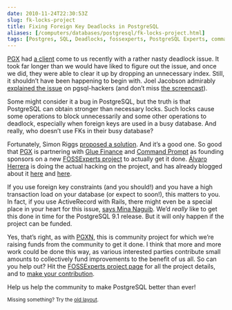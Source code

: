 ```yaml
--- 
date: 2010-11-24T22:30:53Z
slug: fk-locks-project
title: Fixing Foreign Key Deadlocks in PostgreSQL
aliases: [/computers/databases/postgresql/fk-locks-project.html]
tags: [Postgres, SQL, Deadlocks, fossexperts, PostgreSQL Experts, commandprompt, Glue Finance, ActiveRecord]
---
```


<p><a href="http://pgexperts.com/">PGX</a> had <a href="http://gluefinance.com/">a client</a> come to us recently with a rather nasty deadlock issue. It took far longer than we would have liked to figure out the issue, and once we did, they were able to clear it up by dropping an unnecessary index. Still, it shouldn’t have been happening to begin with. Joel Jacobson admirably <a href="http://www.mail-archive.com/pgsql-hackers@postgresql.org/msg157869.html">explained the issue</a> on pgsql-hackers (and don’t miss <a href="http://www.screencast.com/users/joeljacobson/folders/Jing/media/42c31028-80fa-45fe-b21f-9039110c3555">the screencast</a>).</p>

<p>Some might consider it a bug in PostgreSQL, but the truth is that PostgreSQL can obtain stronger than necessary locks. Such locks cause some operations to block unnecessarily and some other operations to deadlock, especially when foreign keys are used in a busy database. And really, who doesn’t use FKs in their busy database?</p>

<p>Fortunately, Simon Riggs <a href="http://www.mail-archive.com/pgsql-hackers@postgresql.org/msg158205.html">proposed a solution</a>. And it’s a good one. So good that <a href="http://pgexperts.com/">PGX</a> is partnering with <a href="http://gluefinance.com/">Glue Finance</a> and <a href="http://www.commandprompt.com/">Command Prompt</a> as founding sponsors on a new <a href="https://www.fossexperts.com/content/foreign-key-locks">FOSSExperts project</a> to actually get it done. <a href="http://www.commandprompt.com/blogs/alvaro_herrera/">Álvaro Herrera</a> is doing the actual hacking on the project, and has already blogged about it <a href="http://www.commandprompt.com/blogs/alvaro_herrera/2010/11/fixing_foreign_key_deadlocks/">here</a> and <a href="http://www.commandprompt.com/blogs/alvaro_herrera/2010/11/fixing_foreign_key_deadlocks_part_2/">here</a>.</p>

<p>If you use foreign key constraints (and you should!) and you have a high transaction load on your database (or expect to soon!), this matters to you. In fact, if you use ActiveRecord with Rails, there might even be a special place in your heart for this issue, <a href="http://mina.naguib.ca/blog/2010/11/22/postgresql-foreign-key-deadlocks.html">says Mina Naguib</a>. We’d <em>really</em> like to get this done in time for the PostgreSQL 9.1 release. But it will only happen if the project can be funded.</p>

<p>Yes, that’s right, as with <a href="http://pgxn.org/">PGXN</a>, this is community project for which we’re raising funds from the community to get it done. I think that more and more work could be done this way, as various interested parties contribute small amounts to collectively fund improvements to the benefit of us all. So can you help out? Hit the <a href="https://www.fossexperts.com/content/foreign-key-locks">FOSSExperts project page</a> for all the project details, and to <a href="https://www.fossexperts.com/content/foreign-key-locks-0">make your contribution</a>.</p>

<p>Help us help the community to make PostgreSQL better than ever!</p>

<p class="past"><small>Missing something? Try the <a rel="nofollow" href="http://past.justatheory.com/computers/databases/postgresql/fk-locks-project.html">old layout</a>.</small></p>


